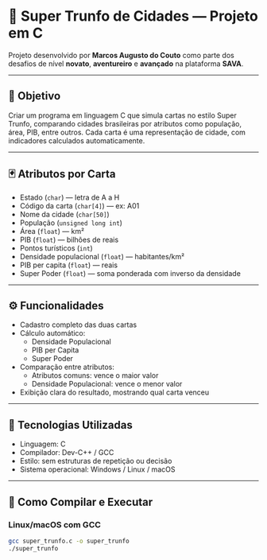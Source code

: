 # 🌆 Super Trunfo de Cidades — Projeto em C

Projeto desenvolvido por **Marcos Augusto do Couto** como parte dos desafios de nível **novato**, **aventureiro** e **avançado** na plataforma **SAVA**.

---

## 🎯 Objetivo

Criar um programa em linguagem C que simula cartas no estilo Super Trunfo, comparando cidades brasileiras por atributos como população, área, PIB, entre outros. Cada carta é uma representação de cidade, com indicadores calculados automaticamente.

---

## 🃏 Atributos por Carta

- Estado (`char`) — letra de A a H  
- Código da carta (`char[4]`) — ex: A01  
- Nome da cidade (`char[50]`)  
- População (`unsigned long int`)  
- Área (`float`) — km²  
- PIB (`float`) — bilhões de reais  
- Pontos turísticos (`int`)  
- Densidade populacional (`float`) — habitantes/km²  
- PIB per capita (`float`) — reais  
- Super Poder (`float`) — soma ponderada com inverso da densidade

---

## ⚙️ Funcionalidades

- Cadastro completo das duas cartas  
- Cálculo automático:
  - Densidade Populacional  
  - PIB per Capita  
  - Super Poder  
- Comparação entre atributos:
  - Atributos comuns: vence o maior valor  
  - Densidade Populacional: vence o menor valor  
- Exibição clara do resultado, mostrando qual carta venceu

---

## 🧪 Tecnologias Utilizadas

- Linguagem: C  
- Compilador: Dev-C++ / GCC  
- Estilo: sem estruturas de repetição ou decisão  
- Sistema operacional: Windows / Linux / macOS

---

## 🚀 Como Compilar e Executar

### Linux/macOS com GCC
```bash
gcc super_trunfo.c -o super_trunfo
./super_trunfo
